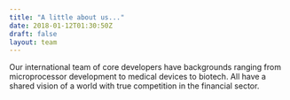 ```yaml
---
title: "A little about us..."	
date: 2018-01-12T01:30:50Z	
draft: false	
layout: team	
---
```

	
Our international team of core developers have backgrounds ranging from microprocessor development to medical devices to biotech. All have a shared vision of a world with true competition in the financial sector.	